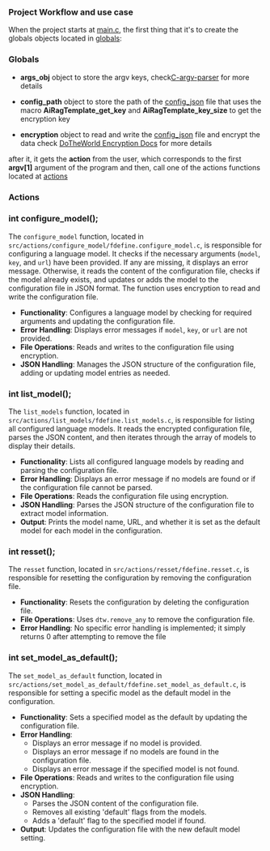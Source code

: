 ### Project Workflow and use case

When the project starts at [main.c](/src/main.c), the first thing that it's to create the 
globals objects located in [globals](/src/globals.main_obj.c): 
### Globals 
- **args_obj** object to store the argv keys, check[C-argv-parser](https://github.com/OUIsolutions/C-argv-parser)
for more details

- **config_path** object to store the path of the [config_json](/docs/json_model_config.md) file
    that uses the macro **AiRagTemplate_get_key** and **AiRagTemplate_key_size** to get the encryption key

- **encryption** object to read and write the [config_json](/docs/json_model_config.md) file and encrypt the data
  check [DoTheWorld Encryption Docs](https://github.com/OUIsolutions/DoTheWorld/blob/main/docs/encryption.md) for more details


after it, it gets the **action** from the user, which corresponds to the first **argv[1]** argument of the program
and then, call one of the actions functions located at [actions](/src/actions/)

### Actions

### int configure_model();

The `configure_model` function, located in `src/actions/configure_model/fdefine.configure_model.c`, is responsible for configuring a language model. It checks if the necessary arguments (`model`, `key`, and `url`) have been provided. If any are missing, it displays an error message. Otherwise, it reads the content of the configuration file, checks if the model already exists, and updates or adds the model to the configuration file in JSON format. The function uses encryption to read and write the configuration file.

- **Functionality**: Configures a language model by checking for required arguments and updating the configuration file.
- **Error Handling**: Displays error messages if `model`, `key`, or `url` are not provided.
- **File Operations**: Reads and writes to the configuration file using encryption.
- **JSON Handling**: Manages the JSON structure of the configuration file, adding or updating model entries as needed.

### int list_model();

The `list_models` function, located in `src/actions/list_models/fdefine.list_models.c`, is responsible for listing all configured language models. It reads the encrypted configuration file, parses the JSON content, and then iterates through the array of models to display their details.

- **Functionality**: Lists all configured language models by reading and parsing the configuration file.
- **Error Handling**: Displays an error message if no models are found or if the configuration file cannot be parsed.
- **File Operations**: Reads the configuration file using encryption.
- **JSON Handling**: Parses the JSON structure of the configuration file to extract model information.
- **Output**: Prints the model name, URL, and whether it is set as the default model for each model in the configuration.

### int resset();

The `resset` function, located in `src/actions/resset/fdefine.resset.c`, is responsible for resetting the configuration by removing the configuration file.

- **Functionality**: Resets the configuration by deleting the configuration file.
- **File Operations**: Uses `dtw.remove_any` to remove the configuration file.
- **Error Handling**: No specific error handling is implemented; it simply returns 0 after attempting to remove the file

### int set_model_as_default();

The `set_model_as_default` function, located in `src/actions/set_model_as_default/fdefine.set_model_as_default.c`, is responsible for setting a specific model as the default model in the configuration.

- **Functionality**: Sets a specified model as the default by updating the configuration file.
- **Error Handling**: 
  - Displays an error message if no model is provided.
  - Displays an error message if no models are found in the configuration file.
  - Displays an error message if the specified model is not found.
- **File Operations**: Reads and writes to the configuration file using encryption.
- **JSON Handling**: 
  - Parses the JSON content of the configuration file.
  - Removes all existing 'default' flags from the models.
  - Adds a 'default' flag to the specified model if found.
- **Output**: Updates the configuration file with the new default model setting.